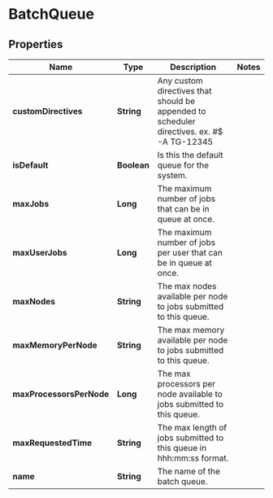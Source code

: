 
# BatchQueue

## Properties
Name | Type | Description | Notes
------------ | ------------- | ------------- | -------------
**customDirectives** | **String** | Any custom directives that should be appended to scheduler directives. ex. #$ -A TG-12345 | 
**isDefault** | **Boolean** | Is this the default queue for the system. | 
**maxJobs** | **Long** | The maximum number of jobs that can be in queue at once. | 
**maxUserJobs** | **Long** | The maximum number of jobs per user that can be in queue at once. | 
**maxNodes** | **String** | The max nodes available per node to jobs submitted to this queue. | 
**maxMemoryPerNode** | **String** | The max memory available per node to jobs submitted to this queue. | 
**maxProcessorsPerNode** | **Long** | The max processors per node available to jobs submitted to this queue. | 
**maxRequestedTime** | **String** | The max length of jobs submitted to this queue in hhh:mm:ss format. | 
**name** | **String** | The name of the batch queue. | 




